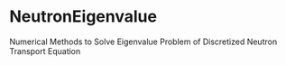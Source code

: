 # NeutronEigenvalue
Numerical Methods to Solve Eigenvalue Problem of Discretized Neutron Transport Equation
